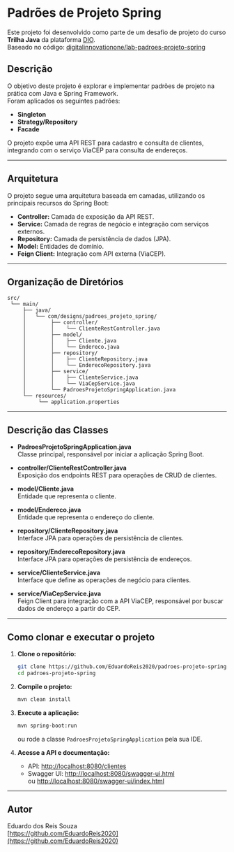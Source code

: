 # Padrões de Projeto Spring

Este projeto foi desenvolvido como parte de um desafio de projeto do curso **Trilha Java** da plataforma [DIO](https://www.dio.me/).  
Baseado no código: [digitalinnovationone/lab-padroes-projeto-spring](https://github.com/digitalinnovationone/lab-padroes-projeto-spring)

## Descrição

O objetivo deste projeto é explorar e implementar padrões de projeto na prática com Java e Spring Framework.  
Foram aplicados os seguintes padrões:

- **Singleton**
- **Strategy/Repository**
- **Facade**

O projeto expõe uma API REST para cadastro e consulta de clientes, integrando com o serviço ViaCEP para consulta de endereços.

---

## Arquitetura

O projeto segue uma arquitetura baseada em camadas, utilizando os principais recursos do Spring Boot:

- **Controller:** Camada de exposição da API REST.
- **Service:** Camada de regras de negócio e integração com serviços externos.
- **Repository:** Camada de persistência de dados (JPA).
- **Model:** Entidades de domínio.
- **Feign Client:** Integração com API externa (ViaCEP).

---

## Organização de Diretórios

```
src/
 └── main/
     ├── java/
     │   └── com/designs/padroes_projeto_spring/
     │        ├── controller/
     │        │    └── ClienteRestController.java
     │        ├── model/
     │        │    ├── Cliente.java
     │        │    └── Endereco.java
     │        ├── repository/
     │        │    ├── ClienteRepository.java
     │        │    └── EnderecoRepository.java
     │        ├── service/
     │        │    ├── ClienteService.java
     │        │    └── ViaCepService.java
     │        └── PadroesProjetoSpringApplication.java
     └── resources/
          └── application.properties
```

---

## Descrição das Classes

- **PadroesProjetoSpringApplication.java**  
  Classe principal, responsável por iniciar a aplicação Spring Boot.

- **controller/ClienteRestController.java**  
  Exposição dos endpoints REST para operações de CRUD de clientes.

- **model/Cliente.java**  
  Entidade que representa o cliente.

- **model/Endereco.java**  
  Entidade que representa o endereço do cliente.

- **repository/ClienteRepository.java**  
  Interface JPA para operações de persistência de clientes.

- **repository/EnderecoRepository.java**  
  Interface JPA para operações de persistência de endereços.

- **service/ClienteService.java**  
  Interface que define as operações de negócio para clientes.

- **service/ViaCepService.java**  
  Feign Client para integração com a API ViaCEP, responsável por buscar dados de endereço a partir do CEP.

---

## Como clonar e executar o projeto

1. **Clone o repositório:**
   ```bash
   git clone https://github.com/EduardoReis2020/padroes-projeto-spring.git
   cd padroes-projeto-spring
   ```

2. **Compile o projeto:**
   ```bash
   mvn clean install
   ```

3. **Execute a aplicação:**
   ```bash
   mvn spring-boot:run
   ```
   ou rode a classe `PadroesProjetoSpringApplication` pela sua IDE.

4. **Acesse a API e documentação:**
   - API: [http://localhost:8080/clientes](http://localhost:8080/clientes)
   - Swagger UI: [http://localhost:8080/swagger-ui.html](http://localhost:8080/swagger-ui.html)  
     ou [http://localhost:8080/swagger-ui/index.html](http://localhost:8080/swagger-ui/index.html)

---

## Autor

Eduardo dos Reis Souza  
[https://github.com/EduardoReis2020](https://github.com/EduardoReis2020)